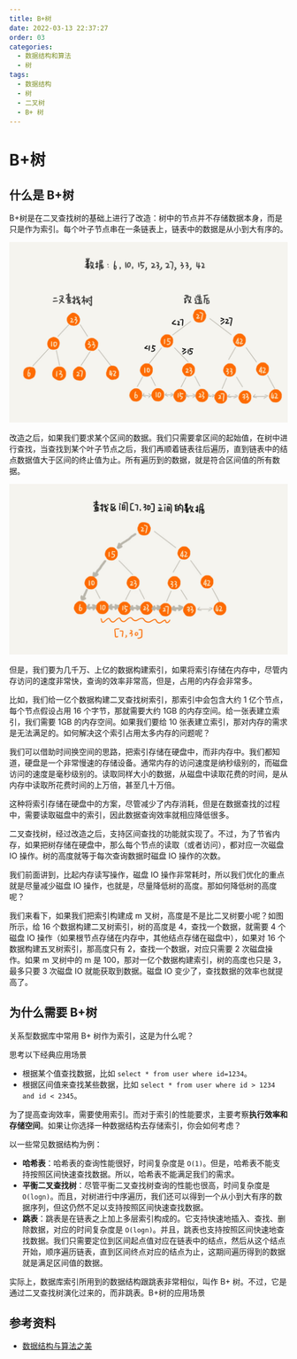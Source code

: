 ```yaml
---
title: B+树
date: 2022-03-13 22:37:27
order: 03
categories:
  - 数据结构和算法
  - 树
tags:
  - 数据结构
  - 树
  - 二叉树
  - B+ 树
---
```


# B+树

## 什么是 B+树

B+树是在二叉查找树的基础上进行了改造：树中的节点并不存储数据本身，而是只是作为索引。每个叶子节点串在一条链表上，链表中的数据是从小到大有序的。

![img](https://raw.githubusercontent.com/dunwu/images/master/snap/20220311092926.jpg)

改造之后，如果我们要求某个区间的数据。我们只需要拿区间的起始值，在树中进行查找，当查找到某个叶子节点之后，我们再顺着链表往后遍历，直到链表中的结点数据值大于区间的终止值为止。所有遍历到的数据，就是符合区间值的所有数据。

![img](https://raw.githubusercontent.com/dunwu/images/master/snap/20220311092929.jpg)

但是，我们要为几千万、上亿的数据构建索引，如果将索引存储在内存中，尽管内存访问的速度非常快，查询的效率非常高，但是，占用的内存会非常多。

比如，我们给一亿个数据构建二叉查找树索引，那索引中会包含大约 1 亿个节点，每个节点假设占用 16 个字节，那就需要大约 1GB 的内存空间。给一张表建立索引，我们需要 1GB 的内存空间。如果我们要给 10 张表建立索引，那对内存的需求是无法满足的。如何解决这个索引占用太多内存的问题呢？

我们可以借助时间换空间的思路，把索引存储在硬盘中，而非内存中。我们都知道，硬盘是一个非常慢速的存储设备。通常内存的访问速度是纳秒级别的，而磁盘访问的速度是毫秒级别的。读取同样大小的数据，从磁盘中读取花费的时间，是从内存中读取所花费时间的上万倍，甚至几十万倍。

这种将索引存储在硬盘中的方案，尽管减少了内存消耗，但是在数据查找的过程中，需要读取磁盘中的索引，因此数据查询效率就相应降低很多。

二叉查找树，经过改造之后，支持区间查找的功能就实现了。不过，为了节省内存，如果把树存储在硬盘中，那么每个节点的读取（或者访问），都对应一次磁盘 IO 操作。树的高度就等于每次查询数据时磁盘 IO 操作的次数。

我们前面讲到，比起内存读写操作，磁盘 IO 操作非常耗时，所以我们优化的重点就是尽量减少磁盘 IO 操作，也就是，尽量降低树的高度。那如何降低树的高度呢？

我们来看下，如果我们把索引构建成 m 叉树，高度是不是比二叉树要小呢？如图所示，给 16 个数据构建二叉树索引，树的高度是 4，查找一个数据，就需要 4 个磁盘 IO 操作（如果根节点存储在内存中，其他结点存储在磁盘中），如果对 16 个数据构建五叉树索引，那高度只有 2，查找一个数据，对应只需要 2 次磁盘操作。如果 m 叉树中的 m 是 100，那对一亿个数据构建索引，树的高度也只是 3，最多只要 3 次磁盘 IO 就能获取到数据。磁盘 IO 变少了，查找数据的效率也就提高了。

## 为什么需要 B+树

关系型数据库中常用 B+ 树作为索引，这是为什么呢？

思考以下经典应用场景

- 根据某个值查找数据，比如 `select * from user where id=1234`。
- 根据区间值来查找某些数据，比如 `select * from user where id > 1234 and id < 2345`。

为了提高查询效率，需要使用索引。而对于索引的性能要求，主要考察**执行效率和存储空间**。如果让你选择一种数据结构去存储索引，你会如何考虑？

以一些常见数据结构为例：

- **哈希表**：哈希表的查询性能很好，时间复杂度是 `O(1)`。但是，哈希表不能支持按照区间快速查找数据。所以，哈希表不能满足我们的需求。
- **平衡二叉查找树**：尽管平衡二叉查找树查询的性能也很高，时间复杂度是 `O(logn)`。而且，对树进行中序遍历，我们还可以得到一个从小到大有序的数据序列，但这仍然不足以支持按照区间快速查找数据。
- **跳表**：跳表是在链表之上加上多层索引构成的。它支持快速地插入、查找、删除数据，对应的时间复杂度是 `O(logn)`。并且，跳表也支持按照区间快速地查找数据。我们只需要定位到区间起点值对应在链表中的结点，然后从这个结点开始，顺序遍历链表，直到区间终点对应的结点为止，这期间遍历得到的数据就是满足区间值的数据。

实际上，数据库索引所用到的数据结构跟跳表非常相似，叫作 B+ 树。不过，它是通过二叉查找树演化过来的，而非跳表。B+树的应用场景

## 参考资料

- [数据结构与算法之美](https://time.geekbang.org/column/intro/100017301)